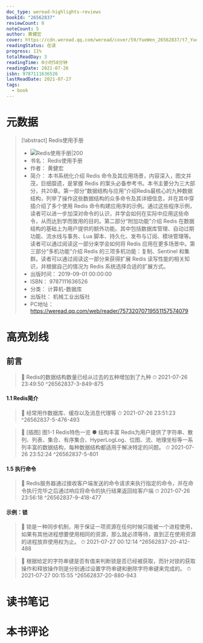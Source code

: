 ```yaml
---
doc_type: weread-highlights-reviews
bookId: "26562837"
reviewCount: 0
noteCount: 5
author: 黄健宏
cover: https://cdn.weread.qq.com/weread/cover/59/YueWen_26562837/t7_YueWen_26562837.jpg
readingStatus: 在读
progress: 11%
totalReadDay: 3
readingTime: 0小时58分钟
readingDate: 2021-07-26
isbn: 9787111636526
lastReadDate: 2021-07-27
tags:
  - book
---
```

# 元数据
> [!abstract] Redis使用手册
> - ![ Redis使用手册|200](https://cdn.weread.qq.com/weread/cover/59/YueWen_26562837/t7_YueWen_26562837.jpg)
> - 书名： Redis使用手册
> - 作者： 黄健宏
> - 简介： 本书系统化介绍 Redis 命令及其应用场景，内容深入，图文并茂，巨细靡遗，是掌握 Redis 的案头必备参考书。本书主要分为三大部分，共20章。第一部分“数据结构与应用”介绍Redis最核心的九种数据结构，列举了操作这些数据结构的众多命令及其详细信息，并在其中穿插介绍了多个使用 Redis 命令构建应用序的示例。通过这些程序示例，读者可以进一步加深对命令的认识，并学会如何在实际中应用这些命令，从而达到学而致用的目的。第二部分“附加功能”介绍 Redis 在数据结构的基础上为用户提供的额外功能。其中包括数据库管理、自动过期功能、流水线与事务、Lua 脚本、持久化、发布与订阅、模块管理等。读者可以通过阅读这一部分来学会如何将 Redis 应用在更多场景中。第三部分“多机功能”介绍 Redis 的三项多机功能：复制、Sentinel 和集群。读者可以通过阅读这一部分来获得扩展 Redis 读写性能的相关知识，并根据自己的情况为 Redis 系统选择合适的扩展方式。
> - 出版时间： 2019-09-01 00:00:00
> - ISBN： 9787111636526
> - 分类： 计算机-数据库
> - 出版社： 机械工业出版社
> - PC地址：https://weread.qq.com/web/reader/75732070719551157574079

# 高亮划线

## 前言

> 📌 Redis的数据结构数量已经从过去的五种增加到了九种 
> ⏱ 2021-07-26 23:49:50 ^26562837-3-849-875

#### 1.1 Redis简介

> 📌 经常用作数据库、缓存以及消息代理等 
> ⏱ 2021-07-26 23:51:23 ^26562837-5-476-493

> 📌 [插图]
   图1-1 Redis特色一览
   ● 结构丰富
   Redis为用户提供了字符串、散列、列表、集合、有序集合、HyperLogLog、位图、流、地理坐标等一系列丰富的数据结构，每种数据结构都适用于解决特定的问题。 
> ⏱ 2021-07-26 23:52:24 ^26562837-5-801

#### 1.5 执行命令

> 📌 Redis服务器通过接收客户端发送的命令请求来执行指定的命令，并在命令执行完毕之后通过响应将命令的执行结果返回给客户端 
> ⏱ 2021-07-26 23:56:18 ^26562837-9-418-477

#### 示例：锁

> 📌 锁是一种同步机制，用于保证一项资源在任何时候只能被一个进程使用，如果有其他进程想要使用相同的资源，那么就必须等待，直到正在使用资源的进程放弃使用权为止。 
> ⏱ 2021-07-27 00:12:14 ^26562837-20-412-488

> 📌 根据给定的字符串键是否有值来判断锁是否已经被获取，而针对锁的获取操作和释放操作则是分别通过设置字符串键和删除字符串键来完成的。 
> ⏱ 2021-07-27 00:15:55 ^26562837-20-880-943

# 读书笔记

# 本书评论

